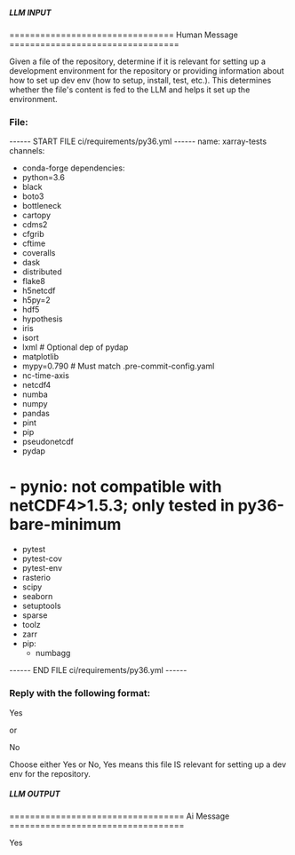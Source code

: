 ##### LLM INPUT #####
================================ Human Message =================================

Given a file of the repository, determine if it is relevant for setting up a development environment for the repository or providing information about how to set up dev env (how to setup, install, test, etc.). This determines whether the file's content is fed to the LLM and helps it set up the environment.

### File:
------ START FILE ci/requirements/py36.yml ------
name: xarray-tests
channels:
  - conda-forge
dependencies:
  - python=3.6
  - black
  - boto3
  - bottleneck
  - cartopy
  - cdms2
  - cfgrib
  - cftime
  - coveralls
  - dask
  - distributed
  - flake8
  - h5netcdf
  - h5py=2
  - hdf5
  - hypothesis
  - iris
  - isort
  - lxml    # Optional dep of pydap
  - matplotlib
  - mypy=0.790  # Must match .pre-commit-config.yaml
  - nc-time-axis
  - netcdf4
  - numba
  - numpy
  - pandas
  - pint
  - pip
  - pseudonetcdf
  - pydap
  # - pynio: not compatible with netCDF4>1.5.3; only tested in py36-bare-minimum
  - pytest
  - pytest-cov
  - pytest-env
  - rasterio
  - scipy
  - seaborn
  - setuptools
  - sparse
  - toolz
  - zarr
  - pip:
    - numbagg

------ END FILE ci/requirements/py36.yml ------

### Reply with the following format:

<rel>Yes</rel>

or

<rel>No</rel>

Choose either Yes or No, Yes means this file IS relevant for setting up a dev env for the repository.

##### LLM OUTPUT #####
================================== Ai Message ==================================

<rel>Yes</rel>